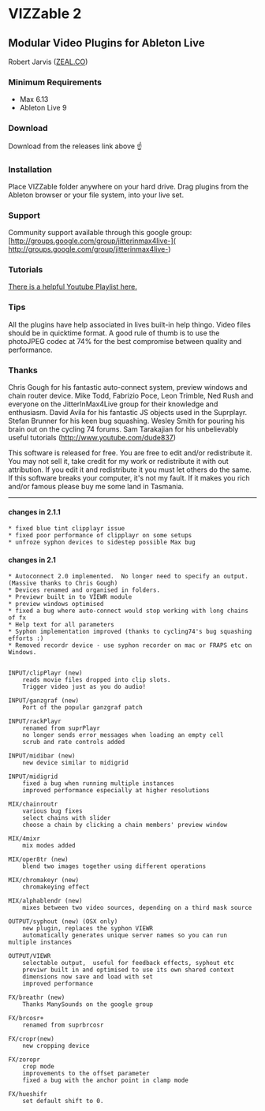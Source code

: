 # VIZZable 2
## Modular Video Plugins for Ableton Live

Robert Jarvis ([ZEAL.CO](http://zeal.co))


### Minimum Requirements
* Max 6.13 
* Ableton Live 9

### Download
Download from the releases link above ☝️

### Installation
Place VIZZable folder anywhere on your hard drive.  Drag plugins from
the Ableton browser or your file system, into your live set.

### Support
Community support available through this google group: [http://groups.google.com/group/jitterinmax4live-](
http://groups.google.com/group/jitterinmax4live-)

### Tutorials
[There is a helpful Youtube Playlist here.](https://www.youtube.com/watch?list=PLY9new_oC1k7jl4D-XyD1JR1XuP9WDRG6&v=I9WJr0nvCiQ)

### Tips
All the plugins have help associated in lives built-in help thingo.
Video files should be in quicktime format. A good rule of thumb is to use 
the photoJPEG codec at 74% for the best compromise between quality and performance.


### Thanks
Chris Gough for his fantastic auto-connect system, preview windows and
chain router device. Mike Todd, Fabrizio Poce, Leon Trimble, Ned Rush
and everyone on the JitterInMax4Live group for their knowledge and
enthusiasm. David Avila for his fantastic JS objects used in the
Suprplayr. Stefan Brunner for his keen bug squashing. Wesley Smith for
pouring his brain out on the cycling 74 forums. Sam Tarakajian for his
unbelievably useful tutorials (http://www.youtube.com/dude837)


This software is released for free.  You are free to edit and/or
redistribute it.  You may not sell it, take credit for my work or
redistribute it with out attribution.  If you edit it and redistribute
it you must let others do the same.  If this software breaks your
computer, it's not my fault.  If it makes you rich and/or famous please
buy me some land in Tasmania.



---
#### changes in 2.1.1
	* fixed blue tint clipplayr issue
	* fixed poor performance of clipplayr on some setups
	* unfroze syphon devices to sidestep possible Max bug


#### changes in 2.1

	* Autoconnect 2.0 implemented.  No longer need to specify an output. (Massive thanks to Chris Gough)
	* Devices renamed and organised in folders.
	* Previewr built in to VIEWR module
	* preview windows optimised
	* fixed a bug where auto-connect would stop working with long chains of fx
	* Help text for all parameters
	* Syphon implementation improved (thanks to cycling74's bug squashing efforts :)
	* Removed recordr device - use syphon recorder on mac or FRAPS etc on Windows.


	INPUT/clipPlayr (new)
		reads movie files dropped into clip slots.  
		Trigger video just as you do audio! 	

	INPUT/ganzgraf (new)
		Port of the popular ganzgraf patch

	INPUT/rackPlayr
		renamed from suprPlayr
		no longer sends error messages when loading an empty cell
		scrub and rate controls added

	INPUT/midibar (new)
		new device similar to midigrid

	INPUT/midigrid
		fixed a bug when running multiple instances
		improved performance especially at higher resolutions

	MIX/chainroutr
		various bug fixes
		select chains with slider
		choose a chain by clicking a chain members' preview window

	MIX/4mixr
		mix modes added
		
	MIX/oper8tr (new)
		blend two images together using different operations

	MIX/chromakeyr (new)
		chromakeying effect

	MIX/alphablendr (new)
		mixes between two video sources, depending on a third mask source

	OUTPUT/syphout (new) (OSX only)
		new plugin, replaces the syphon VIEWR
		automatically generates unique server names so you can run multiple instances
		
	OUTPUT/VIEWR
		selectable output,  useful for feedback effects, syphout etc
		previwr built in and optimised to use its own shared context
		dimensions now save and load with set
		improved performance

	FX/breathr (new)
		Thanks ManySounds on the google group

	FX/brcosr+
		renamed from suprbrcosr

	FX/cropr(new)
		new cropping device

	FX/zoropr
		crop mode
		improvements to the offset parameter
		fixed a bug with the anchor point in clamp mode

	FX/hueshifr
		set default shift to 0.


